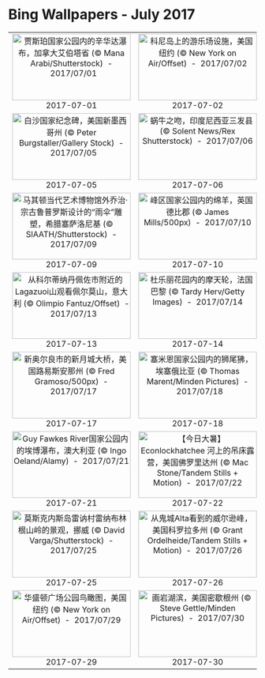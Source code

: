 # Bing Wallpapers - July 2017

| | | | |
|:-------------------------:|:-------------------------:|:-------------------------:|:-------------------------:|
| <a href="https://bing.ee123.net/img/cn/fhd/2017/07/01.jpg" target="_blank"><img src="https://bing.ee123.net/img/cn/fhd/2017/07/01.jpg" width="240" height="135" alt="贾斯珀国家公园内的辛华达瀑布，加拿大艾伯塔省 (© Mana Arabi/Shutterstock)  -  2017/07/01" title="贾斯珀国家公园内的辛华达瀑布，加拿大艾伯塔省 (© Mana Arabi/Shutterstock)  -  2017/07/01"></a><br>2017-07-01<br> | <a href="https://bing.ee123.net/img/cn/fhd/2017/07/02.jpg" target="_blank"><img src="https://bing.ee123.net/img/cn/fhd/2017/07/02.jpg" width="240" height="135" alt="科尼岛上的游乐场设施，美国纽约  (© New York on Air/Offset)  -  2017/07/02" title="科尼岛上的游乐场设施，美国纽约  (© New York on Air/Offset)  -  2017/07/02"></a><br>2017-07-02<br> | <a href="https://bing.ee123.net/img/cn/fhd/2017/07/03.jpg" target="_blank"><img src="https://bing.ee123.net/img/cn/fhd/2017/07/03.jpg" width="240" height="135" alt="银喉长尾山雀，德国埃尔丁 (© H. Schmidbauer/Offset)  -  2017/07/03" title="银喉长尾山雀，德国埃尔丁 (© H. Schmidbauer/Offset)  -  2017/07/03"></a><br>2017-07-03<br> | <a href="https://bing.ee123.net/img/cn/fhd/2017/07/04.jpg" target="_blank"><img src="https://bing.ee123.net/img/cn/fhd/2017/07/04.jpg" width="240" height="135" alt="一只大黄蜂在菲希塔市附近的巴伐利亚森林中的向日葵上，德国巴伐利亚 (© Rüdiger Hess/geo-select FotoArt)  -  2017/07/04" title="一只大黄蜂在菲希塔市附近的巴伐利亚森林中的向日葵上，德国巴伐利亚 (© Rüdiger Hess/geo-select FotoArt)  -  2017/07/04"></a><br>2017-07-04<br> |
| <a href="https://bing.ee123.net/img/cn/fhd/2017/07/05.jpg" target="_blank"><img src="https://bing.ee123.net/img/cn/fhd/2017/07/05.jpg" width="240" height="135" alt="白沙国家纪念碑，美国新墨西哥州 (© Peter Burgstaller/Gallery Stock)  -  2017/07/05" title="白沙国家纪念碑，美国新墨西哥州 (© Peter Burgstaller/Gallery Stock)  -  2017/07/05"></a><br>2017-07-05<br> | <a href="https://bing.ee123.net/img/cn/fhd/2017/07/06.jpg" target="_blank"><img src="https://bing.ee123.net/img/cn/fhd/2017/07/06.jpg" width="240" height="135" alt="蜗牛之吻，印度尼西亚三发县 (© Solent News/Rex Shutterstock)  -  2017/07/06" title="蜗牛之吻，印度尼西亚三发县 (© Solent News/Rex Shutterstock)  -  2017/07/06"></a><br>2017-07-06<br> | <a href="https://bing.ee123.net/img/cn/fhd/2017/07/07.jpg" target="_blank"><img src="https://bing.ee123.net/img/cn/fhd/2017/07/07.jpg" width="240" height="135" alt="【今日小暑】游客在枣庄市台儿庄区运河湿地公园观赏莲花，中国山东省 (Gao Qimin/Xinhua/Alamy Live News)  -  2017/07/07" title="【今日小暑】游客在枣庄市台儿庄区运河湿地公园观赏莲花，中国山东省 (Gao Qimin/Xinhua/Alamy Live News)  -  2017/07/07"></a><br>2017-07-07<br> | <a href="https://bing.ee123.net/img/cn/fhd/2017/07/08.jpg" target="_blank"><img src="https://bing.ee123.net/img/cn/fhd/2017/07/08.jpg" width="240" height="135" alt="耶罗岛上的洞穴，西班牙加那利群岛 (© Huber/Sime/eStock Photo)  -  2017/07/08" title="耶罗岛上的洞穴，西班牙加那利群岛 (© Huber/Sime/eStock Photo)  -  2017/07/08"></a><br>2017-07-08<br> |
| <a href="https://bing.ee123.net/img/cn/fhd/2017/07/09.jpg" target="_blank"><img src="https://bing.ee123.net/img/cn/fhd/2017/07/09.jpg" width="240" height="135" alt="马其顿当代艺术博物馆外乔治·宗古鲁普罗斯设计的“雨伞”雕塑，希腊塞萨洛尼基 (© SIAATH/Shutterstock)  -  2017/07/09" title="马其顿当代艺术博物馆外乔治·宗古鲁普罗斯设计的“雨伞”雕塑，希腊塞萨洛尼基 (© SIAATH/Shutterstock)  -  2017/07/09"></a><br>2017-07-09<br> | <a href="https://bing.ee123.net/img/cn/fhd/2017/07/10.jpg" target="_blank"><img src="https://bing.ee123.net/img/cn/fhd/2017/07/10.jpg" width="240" height="135" alt="峰区国家公园内的绵羊，英国德比郡 (© James Mills/500px)  -  2017/07/10" title="峰区国家公园内的绵羊，英国德比郡 (© James Mills/500px)  -  2017/07/10"></a><br>2017-07-10<br> | <a href="https://bing.ee123.net/img/cn/fhd/2017/07/11.jpg" target="_blank"><img src="https://bing.ee123.net/img/cn/fhd/2017/07/11.jpg" width="240" height="135" alt="印尼马塔普拉河上的Lok Baintan水上市场 (© Fauzan Mauddin/Solent News/REX/Shutterstock)  -  2017/07/11" title="印尼马塔普拉河上的Lok Baintan水上市场 (© Fauzan Mauddin/Solent News/REX/Shutterstock)  -  2017/07/11"></a><br>2017-07-11<br> | <a href="https://bing.ee123.net/img/cn/fhd/2017/07/12.jpg" target="_blank"><img src="https://bing.ee123.net/img/cn/fhd/2017/07/12.jpg" width="240" height="135" alt="大西洋鬼蟹 (© Luciano Candisani/Minden Pictures)  -  2017/07/12" title="大西洋鬼蟹 (© Luciano Candisani/Minden Pictures)  -  2017/07/12"></a><br>2017-07-12<br> |
| <a href="https://bing.ee123.net/img/cn/fhd/2017/07/13.jpg" target="_blank"><img src="https://bing.ee123.net/img/cn/fhd/2017/07/13.jpg" width="240" height="135" alt="从科尔蒂纳丹佩佐市附近的Lagazuoi山观看佩尔莫山，意大利 (© Olimpio Fantuz/Offset)  -  2017/07/13" title="从科尔蒂纳丹佩佐市附近的Lagazuoi山观看佩尔莫山，意大利 (© Olimpio Fantuz/Offset)  -  2017/07/13"></a><br>2017-07-13<br> | <a href="https://bing.ee123.net/img/cn/fhd/2017/07/14.jpg" target="_blank"><img src="https://bing.ee123.net/img/cn/fhd/2017/07/14.jpg" width="240" height="135" alt="杜乐丽花园内的摩天轮，法国巴黎 (© Tardy Herv/Getty Images)  -  2017/07/14" title="杜乐丽花园内的摩天轮，法国巴黎 (© Tardy Herv/Getty Images)  -  2017/07/14"></a><br>2017-07-14<br> | <a href="https://bing.ee123.net/img/cn/fhd/2017/07/15.jpg" target="_blank"><img src="https://bing.ee123.net/img/cn/fhd/2017/07/15.jpg" width="240" height="135" alt="旧金山湾的盐蒸发池，美国加利福尼亚州 (© Jason Hawkes/REX/Shutterstock)  -  2017/07/15" title="旧金山湾的盐蒸发池，美国加利福尼亚州 (© Jason Hawkes/REX/Shutterstock)  -  2017/07/15"></a><br>2017-07-15<br> | <a href="https://bing.ee123.net/img/cn/fhd/2017/07/16.jpg" target="_blank"><img src="https://bing.ee123.net/img/cn/fhd/2017/07/16.jpg" width="240" height="135" alt="波尔图一个名叫费尔盖拉什的灯塔， 葡萄牙 (© Veselin Malinov/500px)  -  2017/07/16" title="波尔图一个名叫费尔盖拉什的灯塔， 葡萄牙 (© Veselin Malinov/500px)  -  2017/07/16"></a><br>2017-07-16<br> |
| <a href="https://bing.ee123.net/img/cn/fhd/2017/07/17.jpg" target="_blank"><img src="https://bing.ee123.net/img/cn/fhd/2017/07/17.jpg" width="240" height="135" alt="新奥尔良市的新月城大桥，美国路易斯安那州 (© Fred Gramoso/500px)  -  2017/07/17" title="新奥尔良市的新月城大桥，美国路易斯安那州 (© Fred Gramoso/500px)  -  2017/07/17"></a><br>2017-07-17<br> | <a href="https://bing.ee123.net/img/cn/fhd/2017/07/18.jpg" target="_blank"><img src="https://bing.ee123.net/img/cn/fhd/2017/07/18.jpg" width="240" height="135" alt="塞米恩国家公园内的狮尾狒， 埃塞俄比亚 (© Thomas Marent/Minden Pictures)  -  2017/07/18" title="塞米恩国家公园内的狮尾狒， 埃塞俄比亚 (© Thomas Marent/Minden Pictures)  -  2017/07/18"></a><br>2017-07-18<br> | <a href="https://bing.ee123.net/img/cn/fhd/2017/07/19.jpg" target="_blank"><img src="https://bing.ee123.net/img/cn/fhd/2017/07/19.jpg" width="240" height="135" alt="印度洋上的阿尔达布拉群岛 (© Wil Meinderts/Minden Pictures)  -  2017/07/19" title="印度洋上的阿尔达布拉群岛 (© Wil Meinderts/Minden Pictures)  -  2017/07/19"></a><br>2017-07-19<br> | <a href="https://bing.ee123.net/img/cn/fhd/2017/07/20.jpg" target="_blank"><img src="https://bing.ee123.net/img/cn/fhd/2017/07/20.jpg" width="240" height="135" alt="格拉斯顿伯里高冈上方升起的月亮，英国 (© Matt Cardy/Getty Images)  -  2017/07/20" title="格拉斯顿伯里高冈上方升起的月亮，英国 (© Matt Cardy/Getty Images)  -  2017/07/20"></a><br>2017-07-20<br> |
| <a href="https://bing.ee123.net/img/cn/fhd/2017/07/21.jpg" target="_blank"><img src="https://bing.ee123.net/img/cn/fhd/2017/07/21.jpg" width="240" height="135" alt="Guy Fawkes River国家公园内的埃博瀑布，澳大利亚 (© Ingo Oeland/Alamy)  -  2017/07/21" title="Guy Fawkes River国家公园内的埃博瀑布，澳大利亚 (© Ingo Oeland/Alamy)  -  2017/07/21"></a><br>2017-07-21<br> | <a href="https://bing.ee123.net/img/cn/fhd/2017/07/22.jpg" target="_blank"><img src="https://bing.ee123.net/img/cn/fhd/2017/07/22.jpg" width="240" height="135" alt="【今日大暑】Econlockhatchee 河上的吊床露营，美国佛罗里达州 (© Mac Stone/Tandem Stills + Motion)  -  2017/07/22" title="【今日大暑】Econlockhatchee 河上的吊床露营，美国佛罗里达州 (© Mac Stone/Tandem Stills + Motion)  -  2017/07/22"></a><br>2017-07-22<br> | <a href="https://bing.ee123.net/img/cn/fhd/2017/07/23.jpg" target="_blank"><img src="https://bing.ee123.net/img/cn/fhd/2017/07/23.jpg" width="240" height="135" alt="洛斯莫内格罗斯附近的洛斯莫内格罗斯沙漠农业区，西班牙 (© Juan Carlos Mu?oz/age fotostock)  -  2017/07/23" title="洛斯莫内格罗斯附近的洛斯莫内格罗斯沙漠农业区，西班牙 (© Juan Carlos Mu?oz/age fotostock)  -  2017/07/23"></a><br>2017-07-23<br> | <a href="https://bing.ee123.net/img/cn/fhd/2017/07/24.jpg" target="_blank"><img src="https://bing.ee123.net/img/cn/fhd/2017/07/24.jpg" width="240" height="135" alt="虹彩吸蜜鹦鹉，澳大利亚威勒比  (© Roger Powell/Minden Pictures)  -  2017/07/24" title="虹彩吸蜜鹦鹉，澳大利亚威勒比  (© Roger Powell/Minden Pictures)  -  2017/07/24"></a><br>2017-07-24<br> |
| <a href="https://bing.ee123.net/img/cn/fhd/2017/07/25.jpg" target="_blank"><img src="https://bing.ee123.net/img/cn/fhd/2017/07/25.jpg" width="240" height="135" alt="莫斯克内斯岛雷讷村雷纳布林根山岭的景观，挪威 (© David Varga/Shutterstock)  -  2017/07/25" title="莫斯克内斯岛雷讷村雷纳布林根山岭的景观，挪威 (© David Varga/Shutterstock)  -  2017/07/25"></a><br>2017-07-25<br> | <a href="https://bing.ee123.net/img/cn/fhd/2017/07/26.jpg" target="_blank"><img src="https://bing.ee123.net/img/cn/fhd/2017/07/26.jpg" width="240" height="135" alt="从鬼城Alta看到的威尔逊峰，美国科罗拉多州 (© Grant Ordelheide/Tandem Stills + Motion)  -  2017/07/26" title="从鬼城Alta看到的威尔逊峰，美国科罗拉多州 (© Grant Ordelheide/Tandem Stills + Motion)  -  2017/07/26"></a><br>2017-07-26<br> | <a href="https://bing.ee123.net/img/cn/fhd/2017/07/27.jpg" target="_blank"><img src="https://bing.ee123.net/img/cn/fhd/2017/07/27.jpg" width="240" height="135" alt="黄山，中国安徽省 (© Oktay Ortakcioglu/Getty Images)  -  2017/07/27" title="黄山，中国安徽省 (© Oktay Ortakcioglu/Getty Images)  -  2017/07/27"></a><br>2017-07-27<br> | <a href="https://bing.ee123.net/img/cn/fhd/2017/07/28.jpg" target="_blank"><img src="https://bing.ee123.net/img/cn/fhd/2017/07/28.jpg" width="240" height="135" alt="香港油麻地庙街夜市 (© Peter Stewart/500px)  -  2017/07/28" title="香港油麻地庙街夜市 (© Peter Stewart/500px)  -  2017/07/28"></a><br>2017-07-28<br> |
| <a href="https://bing.ee123.net/img/cn/fhd/2017/07/29.jpg" target="_blank"><img src="https://bing.ee123.net/img/cn/fhd/2017/07/29.jpg" width="240" height="135" alt="华盛顿广场公园鸟瞰图，美国纽约 (© New York on Air/Offset)  -  2017/07/29" title="华盛顿广场公园鸟瞰图，美国纽约 (© New York on Air/Offset)  -  2017/07/29"></a><br>2017-07-29<br> | <a href="https://bing.ee123.net/img/cn/fhd/2017/07/30.jpg" target="_blank"><img src="https://bing.ee123.net/img/cn/fhd/2017/07/30.jpg" width="240" height="135" alt="画岩湖滨，美国密歇根州 (© Steve Gettle/Minden Pictures)  -  2017/07/30" title="画岩湖滨，美国密歇根州 (© Steve Gettle/Minden Pictures)  -  2017/07/30"></a><br>2017-07-30<br> | <a href="https://bing.ee123.net/img/cn/fhd/2017/07/31.jpg" target="_blank"><img src="https://bing.ee123.net/img/cn/fhd/2017/07/31.jpg" width="240" height="135" alt="梅利哈俯视视图，马耳他 (© Zoltan Gabor/Alamy)  -  2017/07/31" title="梅利哈俯视视图，马耳他 (© Zoltan Gabor/Alamy)  -  2017/07/31"></a><br>2017-07-31<br> |  |
